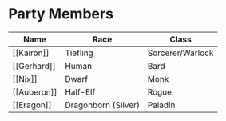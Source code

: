 # Party Members
| Name        | Race                | Class            |
| ----------- | ------------------- | ---------------- |
| [[Kairon]]  | Tiefling            | Sorcerer/Warlock |
| [[Gerhard]] | Human               | Bard             |
| [[Nix]]     | Dwarf               | Monk             |
| [[Auberon]] | Half-Elf            | Rogue            |
| [[Eragon]]      | Dragonborn (Silver) | Paladin          | 
